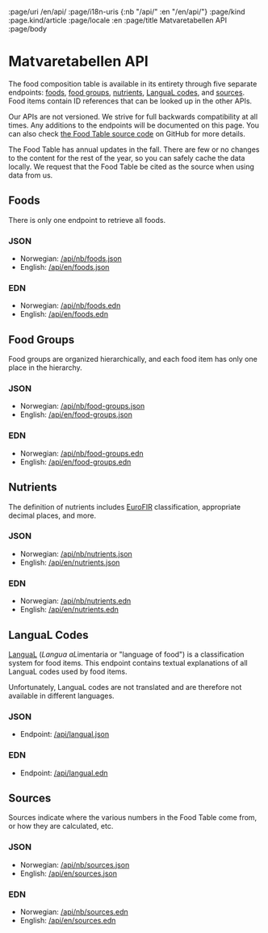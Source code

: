 :page/uri /en/api/
:page/i18n-uris {:nb "/api/" :en "/en/api/"}
:page/kind :page.kind/article
:page/locale :en
:page/title Matvaretabellen API
:page/body

# Matvaretabellen API

The food composition table is available in its entirety through five separate
endpoints: [foods](#foods), [food groups](#food-groups),
[nutrients](#nutrients), [LanguaL codes](#langual), and [sources](#sources).
Food items contain ID references that can be looked up in the other APIs.

Our APIs are not versioned. We strive for full backwards compatibility at all
times. Any additions to the endpoints will be documented on this page. You can
also check [the Food Table source
code](https://github.com/mattilsynet/matvaretabellen-deux) on GitHub for more
details.

The Food Table has annual updates in the fall. There are few or no changes to
the content for the rest of the year, so you can safely cache the data locally.
We request that the Food Table be cited as the source when using data from us.

<a id="foods"></a>
## Foods

There is only one endpoint to retrieve all foods.

### JSON

- Norwegian: [/api/nb/foods.json](/api/nb/foods.json)
- English: [/api/en/foods.json](/api/en/foods.json)

### EDN

- Norwegian: [/api/nb/foods.edn](/api/nb/foods.edn)
- English: [/api/en/foods.edn](/api/en/foods.edn)

<a id="food-groups"></a>
## Food Groups

Food groups are organized hierarchically, and each food item has only one place
in the hierarchy.

### JSON

- Norwegian: [/api/nb/food-groups.json](/api/nb/food-groups.json)
- English: [/api/en/food-groups.json](/api/en/food-groups.json)

### EDN

- Norwegian: [/api/nb/food-groups.edn](/api/nb/food-groups.edn)
- English: [/api/en/food-groups.edn](/api/en/food-groups.edn)

<a id="nutrients"></a>
## Nutrients

The definition of nutrients includes [EuroFIR](https://www.eurofir.org/)
classification, appropriate decimal places, and more.

### JSON

- Norwegian: [/api/nb/nutrients.json](/api/nb/nutrients.json)
- English: [/api/en/nutrients.json](/api/en/nutrients.json)

### EDN

- Norwegian: [/api/nb/nutrients.edn](/api/nb/nutrients.edn)
- English: [/api/en/nutrients.edn](/api/en/nutrients.edn)

<a id="langual"></a>
## LanguaL Codes

[LanguaL](https://www.langual.org/default.asp) (*Langua aL*imentaria or
"language of food") is a classification system for food items. This endpoint
contains textual explanations of all LanguaL codes used by food items.

Unfortunately, LanguaL codes are not translated and are therefore not available
in different languages.

### JSON

- Endpoint: [/api/langual.json](/api/langual.json)

### EDN

- Endpoint: [/api/langual.edn](/api/langual.edn)

<a id="sources"></a>
## Sources

Sources indicate where the various numbers in the Food Table come from,
or how they are calculated, etc.

### JSON

- Norwegian: [/api/nb/sources.json](/api/nb/sources.json)
- English: [/api/en/sources.json](/api/en/sources.json)

### EDN

- Norwegian: [/api/nb/sources.edn](/api/nb/sources.edn)
- English: [/api/en/sources.edn](/api/en/sources.edn)
